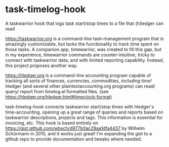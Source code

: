 # task-timelog-hook
A taskwarrior hook that logs task start/stop times to a file that (h)ledger can read

https://taskwarrior.org is a command-line task-management program that is amazingly customizable, but lacks the functionality to track time spent on those tasks. A companion app, timewarrior, was created to fill this gap, but in my experience, timewarrior commands are counter-intuitive, tricky to connect with taskwarrior data, and with limited reporting capability. Instead, this project proposes another way.

https://hledger.org is a command-line accounting program capable of tracking all sorts of finances, currencies, commodities, _including time!_ hledger (and several other plaintextaccounting.org programs) can read/ query/ report from timelog.el formatted files. (see https://hledger.org/hledger.html#timeclock-format)

task-timelog-hook connects taskwarrior start/stop times with hledger's time-accounting, opening up a great range of queries and reports based on taskwarrior descriptions, projects and tags. This information is essential for invoicing, etc. This hook is based entirely on https://gist.github.com/wbsch/d977b0ac29aa1dfa4437 by Wilhelm Schürmann in 2015, and it works just great! I'm expanding the gist to a github repo to provide documentation and tweaks where needed. 
